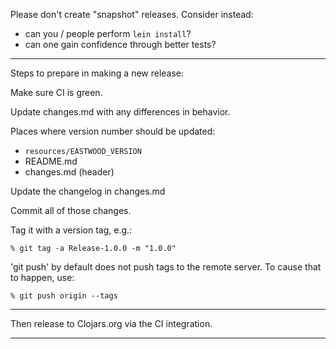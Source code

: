Please don't create "snapshot" releases. Consider instead:

* can you / people perform `lein install`?
* can one gain confidence through better tests?

---

Steps to prepare in making a new release:

Make sure CI is green.

Update changes.md with any differences in behavior.

Places where version number should be updated:

* `resources/EASTWOOD_VERSION`
* README.md
* changes.md (header)

Update the changelog in changes.md

Commit all of those changes.

Tag it with a version tag, e.g.:

    % git tag -a Release-1.0.0 -m "1.0.0"

'git push' by default does not push tags to the remote server.  To
cause that to happen, use:

    % git push origin --tags

----------------------------------------------------------------------
Then release to Clojars.org via the CI integration.

----------------------------------------------------------------------


